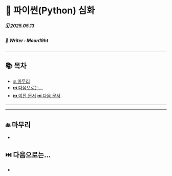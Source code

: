 # 🧩 파이썬(Python) 심화

##### 🗓️ 2025.05.13
##### 📝 Writer : Moon19ht

---

## 📚 목차

- [🔚 마무리](#-마무리)
- [⏭️ 다음으로는...](#️-다음으로는)
- [⏮️ 이전 문서](./0512%20정리.md) [⏭️ 다음 문서](./0514%20정리.md)

---



---

## 🔚 마무리
- 

## ⏭️ 다음으로는...
- 
